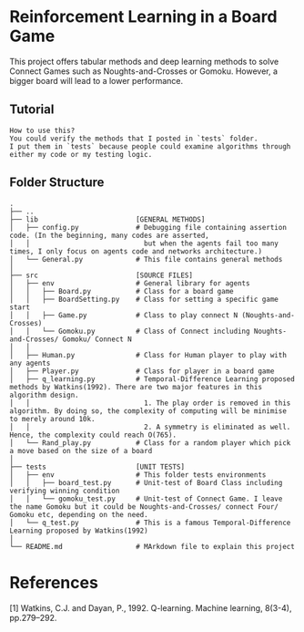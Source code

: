 # Reinforcement Learning in a Board Game
This project offers tabular methods and deep learning methods to solve Connect Games such as Noughts-and-Crosses or Gomoku. However, a bigger board will lead to a lower performance. 

## Tutorial
```
How to use this?
You could verify the methods that I posted in `tests` folder.
I put them in `tests` because people could examine algorithms through either my code or my testing logic.
```

## Folder Structure
    .
    ├── ..
    ├── lib                        [GENERAL METHODS]
    │   ├── config.py              # Debugging file containing assertion code. (In the beginning, many codes are asserted, 
    │   │                            but when the agents fail too many times, I only focus on agents code and networks architecture.) 
    │   └── General.py             # This file contains general methods 
    │ 
    ├── src                        [SOURCE FILES]
    │   ├── env                    # General library for agents 
    │   │   ├── Board.py           # Class for a board game
    │   │   ├── BoardSetting.py    # Class for setting a specific game start 
    │   │   ├── Game.py            # Class to play connect N (Noughts-and-Crosses)
    │   │   └── Gomoku.py          # Class of Connect including Noughts-and-Crosses/ Gomoku/ Connect N 
    │   │
    │   ├── Human.py               # Class for Human player to play with any agents 
    │   ├── Player.py              # Class for player in a board game 
    │   ├── q_learning.py          # Temporal-Difference Learning proposed methods by Watkins(1992). There are two major features in this algorithm design.
    │   │                            1. The play order is removed in this algorithm. By doing so, the complexity of computing will be minimise to merely around 10k.
    │   │                            2. A symmetry is eliminated as well. Hence, the complexity could reach O(765).
    │   └── Rand_play.py           # Class for a random player which pick a move based on the size of a board
    │
    ├── tests                      [UNIT TESTS]
    │   ├── env                    # This folder tests environments
    │   │   ├── board_test.py      # Unit-test of Board Class including verifying winning condition 
    │   │   └── gomoku_test.py     # Unit-test of Connect Game. I leave the name Gomoku but it could be Noughts-and-Crosses/ connect Four/ Gomoku etc, depending on the need.
    │   └── q_test.py              # This is a famous Temporal-Difference Learning proposed by Watkins(1992)
    │
    └── README.md                  # MArkdown file to explain this project


# References
[1] Watkins, C.J. and Dayan, P., 1992. Q-learning. Machine learning, 8(3-4), pp.279–292.
